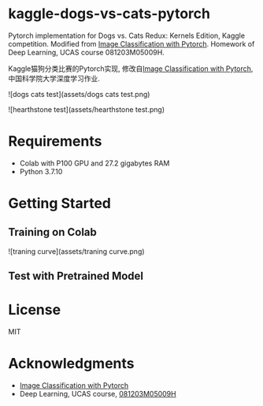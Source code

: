 # kaggle-dogs-vs-cats-pytorch

Pytorch implementation for Dogs vs. Cats Redux: Kernels Edition, Kaggle competition. Modified from [Image Classification with Pytorch](https://www.kaggle.com/reukki/pytorch-cnn-tutorial-with-cats-and-dogs/). Homework of Deep Learning, UCAS course 081203M05009H.

Kaggle猫狗分类比赛的Pytorch实现, 修改自[Image Classification with Pytorch](https://www.kaggle.com/reukki/pytorch-cnn-tutorial-with-cats-and-dogs/), 中国科学院大学深度学习作业.

![dogs cats test](assets/dogs cats test.png)

![hearthstone test](assets/hearthstone test.png)

# Requirements

- Colab with P100 GPU and 27.2 gigabytes RAM 
- Python  3.7.10

# Getting Started

## Training on Colab

![traning curve](assets/traning curve.png)



 ## Test with Pretrained Model



# License

MIT

# Acknowledgments

- [Image Classification with Pytorch](https://www.kaggle.com/reukki/pytorch-cnn-tutorial-with-cats-and-dogs/)
- Deep Learning, UCAS course, [081203M05009H](http://jwxk.ucas.ac.cn/course/courseplan/185556)